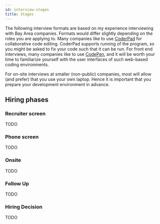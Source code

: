 ```yaml
---
id: interview-stages
title: Stages
---
```


The following interview formats are based on my experience interviewing with Bay Area companies. Formats would differ slightly depending on the roles you are applying to. Many companies like to use [CoderPad](https://coderpad.io/) for collaborative code editing. CoderPad supports running of the program, so you might be asked to fix your code such that it can be run. For front end interviews, many companies like to use [CodePen](https://codepen.io/), and it will be worth your time to familiarize yourself with the user interfaces of such web-based coding environments.

For on-site interviews at smaller (non-public) companies, most will allow (and prefer) that you use your own laptop. Hence it is important that you prepare your development environment in advance.

## Hiring phases

### Recruiter screen

TODO

### Phone screen

TODO

### Onsite

TODO

### Follow Up

TODO

### Hiring Decision

TODO
